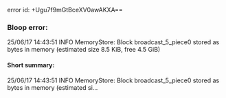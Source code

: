 error id: +Ugu7f9mGtBceXV0awAKXA==
### Bloop error:

25/06/17 14:43:51 INFO MemoryStore: Block broadcast_5_piece0 stored as bytes in memory (estimated size 8.5 KiB, free 4.5 GiB)
#### Short summary: 

25/06/17 14:43:51 INFO MemoryStore: Block broadcast_5_piece0 stored as bytes in memory (estimated si...